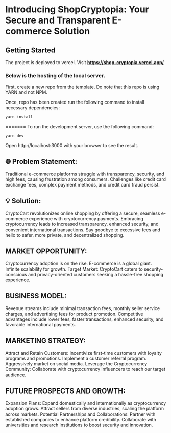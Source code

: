 # **Introducing ShopCryptopia: Your Secure and Transparent E-commerce Solution**

## Getting Started

The project is deployed to vercel.
Visit **https://shop-cryptopia.vercel.app/**

### Below is the hosting of the local server.

First, create a new repo from the template. Do note that this repo is using YARN and not NPM.

Once, repo has been created run the following command to install necessary dependencies:

```
yarn install
```

=======
To run the development server, use the following command:
```
yarn dev
```

Open http://localhost:3000 with your browser to see the result.




## 🌐 Problem Statement:
Traditional e-commerce platforms struggle with transparency, security, and high fees, causing frustration among consumers. Challenges like credit card exchange fees, complex payment methods, and credit card fraud persist.

## 💡 Solution:
CryptoCart revolutionizes online shopping by offering a secure, seamless e-commerce experience with cryptocurrency payments. Embracing cryptocurrency leads to increased transparency, enhanced security, and convenient international transactions. Say goodbye to excessive fees and hello to safer, more private, and decentralized shopping.

## MARKET OPPORTUNITY:

Cryptocurrency adoption is on the rise.
E-commerce is a global giant.
Infinite scalability for growth.
Target Market:
CryptoCart caters to security-conscious and privacy-oriented customers seeking a hassle-free shopping experience.

## BUSINESS MODEL:

Revenue streams include minimal transaction fees, monthly seller service charges, and advertising fees for product promotion.
Competitive advantages include lower fees, faster transactions, enhanced security, and favorable international payments.

## MARKETING STRATEGY:

Attract and Retain Customers:
Incentivize first-time customers with loyalty programs and promotions.
Implement a customer referral program.
Aggressively market on social media.
Leverage the Cryptocurrency Community:
Collaborate with cryptocurrency influencers to reach our target audience.

## FUTURE PROSPECTS AND GROWTH:

Expansion Plans:
Expand domestically and internationally as cryptocurrency adoption grows.
Attract sellers from diverse industries, scaling the platform across markets.
Potential Partnerships and Collaborations:
Partner with established companies to enhance platform credibility.
Collaborate with universities and research institutions to boost security and innovation.
